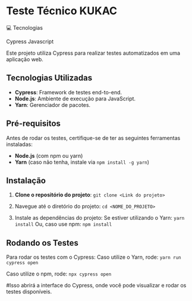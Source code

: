 # Teste Técnico KUKAC

💻 Tecnologias

Cypress
Javascript

Este projeto utiliza Cypress para realizar testes automatizados em uma aplicação web.

## Tecnologias Utilizadas
- **Cypress**: Framework de testes end-to-end.
- **Node.js**: Ambiente de execução para JavaScript.
- **Yarn**: Gerenciador de pacotes.

## Pré-requisitos
Antes de rodar os testes, certifique-se de ter as seguintes ferramentas instaladas:
- **Node.js** (com npm ou yarn)
- **Yarn** (caso não tenha, instale via `npm install -g yarn`)

## Instalação
1. **Clone o repositório do projeto**:
   `git clone <Link do projeto> `

3. Navegue até o diretório do projeto:
  `cd <NOME_DO_PROJETO> `

4. Instale as dependências do projeto:
Se estiver utilizando o Yarn:
  ` yarn install `
Ou, caso use npm:
  ` npm install `

## Rodando os Testes
Para rodar os testes com o Cypress: Caso utilize o Yarn, rode:
 `yarn run cypress open `

Caso utilize o npm, rode:
 `npx cypress open `

#Isso abrirá a interface do Cypress, onde você pode visualizar e rodar os testes disponíveis.

